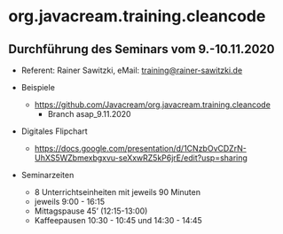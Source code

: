 # org.javacream.training.cleancode

## Durchführung des Seminars vom 9.-10.11.2020

* Referent: Rainer Sawitzki, eMail: training@rainer-sawitzki.de

* Beispiele
  * https://github.com/Javacream/org.javacream.training.cleancode
    *  Branch asap_9.11.2020
    
* Digitales Flipchart
  * https://docs.google.com/presentation/d/1CNzbOvCDZrN-UhXS5WZbmexbgxvu-seXxwRZ5kP6jrE/edit?usp=sharing

* Seminarzeiten
  * 8 Unterrichtseinheiten mit jeweils 90 Minuten
  * jeweils 9:00 - 16:15
  * Mittagspause 45’ (12:15-13:00)
  * Kaffeepausen 10:30 - 10:45 und 14:30 - 14:45
   
